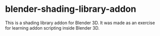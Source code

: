 # blender-shading-library-addon
This is a shading library addon for Blender 3D. It was made as an exercise for learning addon scripting inside Blender 3D.

